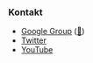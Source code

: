 ### Kontakt

* [Google Group](https://groups.google.com/a/owasp.org/group/germany-chapter/) ([📧](mailto://germany-chapter@owasp.org))
* [Twitter](https://twitter.com/owasp_de)
* [YouTube](https://www.youtube.com/channel/UCO7VtjaFHkfsDNZEFg9OssQ)
